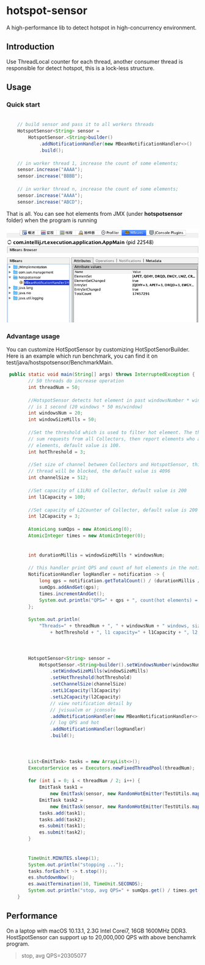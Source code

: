 # hotspot-sensor

A high-performance lib  to detect hotspot in high-concurrency environment.

## Introduction

Use ThreadLocal counter for each thread, another consumer thread is responsible for detect hotspot, this is a lock-less structure.

## Usage

### Quick start

```java

    // build sensor and pass it to all workers threads
    HotspotSensor<String> sensor =
        HotspotSensor.<String>builder()
            .addNotificationHandler(new MBeanNotificationHandler<>()
            .build();
    
    // in worker thread 1, increase the count of some elements;
    sensor.increase("AAAA"); 
    sensor.increase("BBBB"); 
    
    // in worker thread n, increase the count of some elements;
    sensor.increase("AAAA"); 
    sensor.increase("ABCD"); 
```
That is all. You can see hot elements from JMX (under **hotspotsensor** folder) when the program is running

![img](doc/jmx.png)

### Advantage usage

You can customize HotSpotSensor by customizing HotSpotSenorBuilder. Here is an example which run benchmark, you can find it on test/java/hostspotsensor/BenchmarkMain.

```java
 public static void main(String[] args) throws InterruptedException {
        // 50 threads do increase operation
        int threadNum = 50;

        //HotspotSensor detects hot element in past windowsNumber * windowSizeMills milliseconds, the default value
        // is 1 second (20 windows * 50 ms/window)
        int windowsNum = 20;
        int windowSizeMills = 50;

        //Set the threshold which is used to filter hot element. The threshold works on global scope, HotspotSensor
        // sum requests from all Collectors, then report elements who are accessed more then hotThreshold as HOT
        // elements, default value is 100.
        int hotThreshold = 3;

        //Set size of channel between Collectors and HotspotSensor, this must be bigger enough or some collector
        // thread will be blocked, the default value is 4096
        int channelSize = 512;

        //Set capacity of L1LRU of Collector, default value is 200
        int l1Capacity = 100;

        //Set capacity of L2Counter of Collector, default value is 200
        int l2Capacity = 3;

        AtomicLong sumQps = new AtomicLong(0);
        AtomicInteger times = new AtomicInteger(0);


        int durationMillis = windowSizeMills * windowsNum;

        // this handler print QPS and count of hot elements in the notification
        NotificationHandler logHandler = notification -> {
            long qps = notification.getTotalCount() / (durationMillis / 1000);
            sumQps.addAndGet(qps);
            times.incrementAndGet();
            System.out.println("QPS=" + qps + ", count(hot elements) = " + notification.getElementSet().size());
        };

        System.out.println(
            "Threads=" + threadNum + ", " + windowsNum + " windows, size=" + windowsNum + " ms , threads ="
                + hotThreshold + ", l1 capacity=" + l1Capacity + ", l2 capacity=" + l2Capacity);



        HotspotSensor<String> sensor =
            HotspotSensor.<String>builder().setWindowsNumber(windowsNum)
                .setWindowSizeMills(windowSizeMills)
                .setHotThreshold(hotThreshold)
                .setChannelSize(channelSize)
                .setL1Capacity(l1Capacity)
                .setL2Capacity(l2Capacity)
                // view notification detail by
                // jvisualvm or jconsole
                .addNotificationHandler(new MBeanNotificationHandler<>())
                // log QPS and hot
                .addNotificationHandler(logHandler)
                .build();



        List<EmitTask> tasks = new ArrayList<>();
        ExecutorService es = Executors.newFixedThreadPool(threadNum);

        for (int i = 0; i < threadNum / 2; i++) {
            EmitTask task1 =
                new EmitTask(sensor, new RandomHotEmitter(TestUtils.map("AAAA", 0.001d, "BBBB", 0.001d)), -1, -1);
            EmitTask task2 =
                new EmitTask(sensor, new RandomHotEmitter(TestUtils.map("AAAA", 0.002d, "CCCC", 0.0001d)), -1, -1);
            tasks.add(task1);
            tasks.add(task2);
            es.submit(task1);
            es.submit(task2);
        }


        TimeUnit.MINUTES.sleep(1);
        System.out.println("stopping ...");
        tasks.forEach(t -> t.stop());
        es.shutdownNow();
        es.awaitTermination(10, TimeUnit.SECONDS);
        System.out.println("stop, avg QPS=" + sumQps.get() / times.get());
    }
```

## Performance

On a laptop with macOS 10.13.1, 2.3G Intel Corei7, 16GB 1600MHz DDR3. HostSpotSensor can support up to 20,000,000 QPS with above benchamrk program.

>stop, avg QPS=20305077

